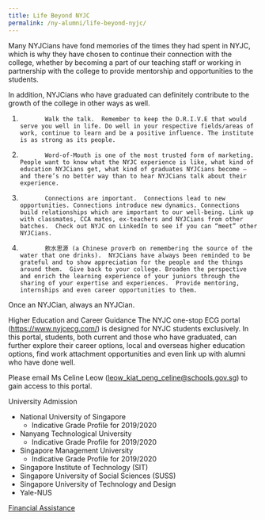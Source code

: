 ```yaml
---
title: Life Beyond NYJC
permalink: /ny-alumni/life-beyond-nyjc/
---
```

Many NYJCians have fond memories of the times they had spent in NYJC, which is why they have chosen to continue their connection with the college, whether by becoming a part of our teaching staff or working in partnership with the college to provide mentorship and opportunities to the students.

In addition, NYJCians who have graduated can definitely contribute to the growth of the college in other ways as well. 

1.            Walk the talk.  Remember to keep the D.R.I.V.E that would serve you well in life. Do well in your respective fields/areas of work, continue to learn and be a positive influence. The institute is as strong as its people. 

2.            Word-of-Mouth is one of the most trusted form of marketing.  People want to know what the NYJC experience is like, what kind of education NYJCians get, what kind of graduates NYJCians become – and there’s no better way than to hear NYJCians talk about their experience.

3.            Connections are important.  Connections lead to new opportunities. Connections introduce new dynamics. Connections build relationships which are important to our well-being. Link up with classmates, CCA mates, ex-teachers and NYJCians from other batches.  Check out NYJC on LinkedIn to see if you can “meet” other NYJCians.

4.            飲水思源 (a Chinese proverb on remembering the source of the water that one drinks).  NYJCians have always been reminded to be grateful and to show appreciation for the people and the things around them.  Give back to your college. Broaden the perspective and enrich the learning experience of your juniors through the sharing of your expertise and experiences.  Provide mentoring, internships and even career opportunities to them.

Once an NYJCian, always an NYJCian.  

Higher Education and Career Guidance
The NYJC one-stop ECG portal (https://www.nyjcecg.com/) is designed for NYJC students exclusively. In this portal, students, both current and those who have graduated, can further explore their career options, local and overseas higher education options, find work attachment opportunities and even link up with alumni who have done well.

Please email Ms Celine Leow (leow_kiat_peng_celine@schools.gov.sg) to gain access to this portal.

University Admission
* National University of Singapore
	* Indicative Grade Profile for 2019/2020
* Nanyang Technological University
	* Indicative Grade Profile for 2019/2020
* Singapore Management University
	* Indicative Grade Profile for 2019/2020
* Singapore Institute of Technology (SIT)
* Singapore University of Social Sciences (SUSS)
* Singapore University of Technology and Design
* Yale-NUS

[Financial Assistance](/files/University-FAS.pdf)